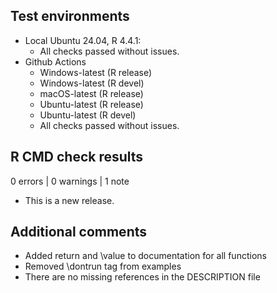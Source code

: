 ## Test environments

- Local Ubuntu 24.04, R 4.4.1:
    - All checks passed without issues.
- Github Actions
    - Windows-latest (R release)
    - Windows-latest (R devel)
    - macOS-latest (R release)
    - Ubuntu-latest (R release)
    - Ubuntu-latest (R devel)
    - All checks passed without issues.

## R CMD check results

0 errors | 0 warnings | 1 note

* This is a new release.

## Additional comments

* Added return and \value to documentation for all functions
* Removed \dontrun tag from examples
* There are no missing references in the DESCRIPTION file